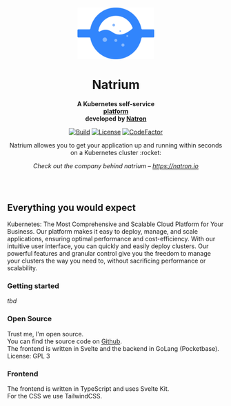 <p align="center">
    <a href="https://github.com/natrongmbh/natrium">
        <img height="120px" src="./assets/natrium-logo.png" />
    </a>
    <h1 align="center">
        Natrium
    </h1>
</p>

<p align="center">
  <strong>
    A Kubernetes self-service <br />
    <a href="https://natron.cloud">platform</a>
    <br />
    developed by <a href="https://natron.io">Natron</a>
  </strong>
</p>

<p align="center">
  <a href="https://github.com/natrongmbh/natrium/issues"><img
    src="https://img.shields.io/github/issues/natrongmbh/natrium"
    alt="Build"
  /></a>
  <a href="https://github.com/natrongmbh/natrium"><img
    src="https://img.shields.io/github/license/natrongmbh/natrium"
    alt="License"
  /></a>
  <a href="https://www.codefactor.io/repository/github/natrongmbh/natrium"><img
    src="https://www.codefactor.io/repository/github/natrongmbh/natrium/badge"
    alt="CodeFactor"
  /></a>
</p>

<p align="center">
  Natrium allowes you to get your application up and running within seconds on a Kubernetes cluster :rocket:
</p>

<p align="center">
  <em>
    Check out the company behind natrium –
    <a
      href="https://natron.io/"
    >https://natron.io</a>
  </em>
</p>

<h2></h2>
<p>&nbsp;</p>

## Everything you would expect

Kubernetes: The Most Comprehensive and Scalable Cloud Platform for Your Business. Our platform makes it easy to deploy, manage, and scale applications, ensuring optimal performance and cost-efficiency. With our intuitive user interface, you can quickly and easily deploy clusters. Our powerful features and granular control give you the freedom to manage your clusters the way you need to, without sacrificing performance or scalability.

### Getting started

*tbd*

### Open Source

Trust me, I'm open source.  
You can find the source code on [Github](https://github.com/natrongmbh/natrium).  
The frontend is written in Svelte and the backend in GoLang (Pocketbase).  
License: GPL 3

### Frontend

The frontend is written in TypeScript and uses Svelte Kit.  
For the CSS we use TailwindCSS.

<h2></h2>
<p>&nbsp;</p>
